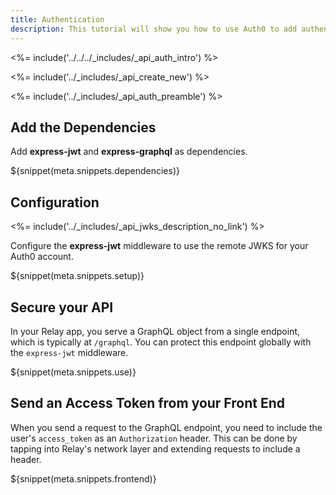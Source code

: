 ```yaml
---
title: Authentication
description: This tutorial will show you how to use Auth0 to add authentication to your Relay API.
---
```


<%= include('../../../_includes/_api_auth_intro') %>

<%= include('../_includes/_api_create_new') %>

<%= include('../_includes/_api_auth_preamble') %>

## Add the Dependencies

Add **express-jwt** and **express-graphql** as dependencies.

${snippet(meta.snippets.dependencies)}

## Configuration

<%= include('../_includes/_api_jwks_description_no_link') %>

Configure the **express-jwt** middleware to use the remote JWKS for your Auth0 account.

${snippet(meta.snippets.setup)}

## Secure your API

In your Relay app, you serve a GraphQL object from a single endpoint, which is typically at `/graphql`. You can protect this endpoint globally with the `express-jwt` middleware.

${snippet(meta.snippets.use)}

## Send an Access Token from your Front End

When you send a request to the GraphQL endpoint, you need to include the user's `access_token` as an `Authorization` header. This can be done by tapping into Relay's network layer and extending requests to include a header.

${snippet(meta.snippets.frontend)}
